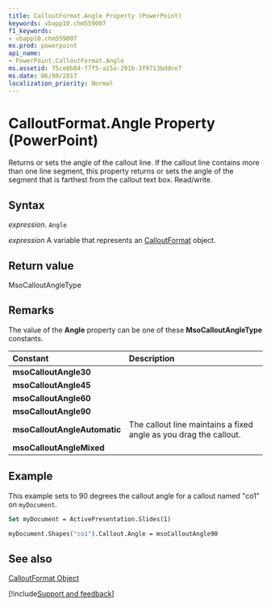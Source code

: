```yaml
---
title: CalloutFormat.Angle Property (PowerPoint)
keywords: vbapp10.chm559007
f1_keywords:
- vbapp10.chm559007
ms.prod: powerpoint
api_name:
- PowerPoint.CalloutFormat.Angle
ms.assetid: 75ce8b84-f7f5-a15a-291b-3f9713bddce7
ms.date: 06/08/2017
localization_priority: Normal
---
```



# CalloutFormat.Angle Property (PowerPoint)

Returns or sets the angle of the callout line. If the callout line contains more than one line segment, this property returns or sets the angle of the segment that is farthest from the callout text box. Read/write.


## Syntax

 _expression_. `Angle`

_expression_ A variable that represents an [CalloutFormat](./PowerPoint.CalloutFormat.md) object.


## Return value

MsoCalloutAngleType


## Remarks

The value of the  **Angle** property can be one of these **MsoCalloutAngleType** constants.



|Constant|Description|
|:-----|:-----|
|**msoCalloutAngle30**||
|**msoCalloutAngle45**||
|**msoCalloutAngle60**||
|**msoCalloutAngle90**||
|**msoCalloutAngleAutomatic**|The callout line maintains a fixed angle as you drag the callout.|
|**msoCalloutAngleMixed**||

## Example

This example sets to 90 degrees the callout angle for a callout named "co1" on  `myDocument`.


```vb
Set myDocument = ActivePresentation.Slides(1)

myDocument.Shapes("co1").Callout.Angle = msoCalloutAngle90
```


## See also


[CalloutFormat Object](PowerPoint.CalloutFormat.md)

[!include[Support and feedback](~/includes/feedback-boilerplate.md)]